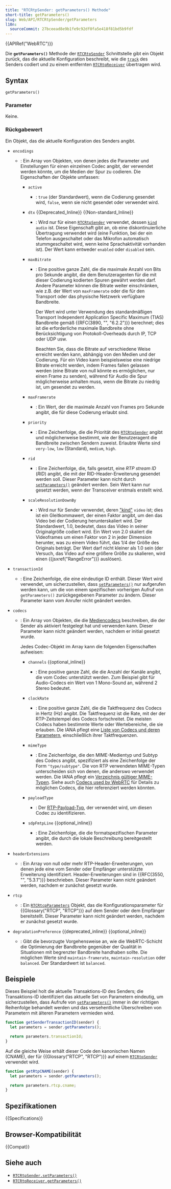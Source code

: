 ```yaml
---
title: "RTCRtpSender: getParameters() Methode"
short-title: getParameters()
slug: Web/API/RTCRtpSender/getParameters
l10n:
  sourceCommit: 27bceead8e9b1fe9c92df0fa5e418f81bd5b9fdf
---
```


{{APIRef("WebRTC")}}

Die **`getParameters()`** Methode der [`RTCRtpSender`](/de/docs/Web/API/RTCRtpSender) Schnittstelle gibt ein Objekt zurück, das die aktuelle Konfiguration beschreibt, wie die [`track`](/de/docs/Web/API/RTCRtpSender/track) des Senders codiert und zu einem entfernten [`RTCRtpReceiver`](/de/docs/Web/API/RTCRtpReceiver) übertragen wird.

## Syntax

```js-nolint
getParameters()
```

### Parameter

Keine.

### Rückgabewert

Ein Objekt, das die aktuelle Konfiguration des Senders angibt. <!-- RTCRtpSendParameters, derived from RTCRtpParameters -->

<!-- spec defines following in RTCRtpSendParameters -->

- `encodings`

  - : Ein Array von Objekten, von denen jedes die Parameter und Einstellungen für einen einzelnen Codec angibt, der verwendet werden könnte, um die Medien der Spur zu codieren.
    Die Eigenschaften der Objekte umfassen:

    - `active`

      - : `true` (der Standardwert), wenn die Codierung gesendet wird, `false`, wenn sie nicht gesendet oder verwendet wird.

    - `dtx` {{Deprecated_Inline}} {{Non-standard_Inline}}

      - : Wird nur für einen [`RTCRtpSender`](/de/docs/Web/API/RTCRtpSender) verwendet, dessen [`kind`](/de/docs/Web/API/MediaStreamTrack/kind) `audio` ist. Diese Eigenschaft gibt an, ob eine diskontinuierliche Übertragung verwendet wird (eine Funktion, bei der ein Telefon ausgeschaltet oder das Mikrofon automatisch stummgeschaltet wird, wenn keine Sprachaktivität vorhanden ist).
        Der Wert kann entweder `enabled` oder `disabled` sein.

    - `maxBitrate`

      - : Eine positive ganze Zahl, die die maximale Anzahl von Bits pro Sekunde angibt, die dem Benutzeragenten für die mit dieser Codierung kodierten Spuren gewährt werden darf.
        Andere Parameter können die Bitrate weiter einschränken, wie z.B. der Wert von `maxFramerate` oder die für den Transport oder das physische Netzwerk verfügbare Bandbreite.

        Der Wert wird unter Verwendung des standardmäßigen Transport Independent Application Specific Maximum (TIAS) Bandbreite gemäß {{RFC(3890, "", "6.2.2")}} berechnet; dies ist die erforderliche maximale Bandbreite ohne Berücksichtigung von Protokoll-Overheads durch IP, TCP oder UDP usw.

        Beachten Sie, dass die Bitrate auf verschiedene Weise erreicht werden kann, abhängig von den Medien und der Codierung.
        Für ein Video kann beispielsweise eine niedrige Bitrate erreicht werden, indem Frames fallen gelassen werden (eine Bitrate von null könnte es ermöglichen, nur einen Frame zu senden), während für Audio die Spur möglicherweise anhalten muss, wenn die Bitrate zu niedrig ist, um gesendet zu werden.

    - `maxFramerate`
      - : Ein Wert, der die maximale Anzahl von Frames pro Sekunde angibt, die für diese Codierung erlaubt sind.
    - `priority`
      - : Eine Zeichenfolge, die die Priorität des [`RTCRtpSender`](/de/docs/Web/API/RTCRtpSender) angibt und möglicherweise bestimmt, wie der Benutzeragent die Bandbreite zwischen Sendern zuweist.
        Erlaubte Werte sind `very-low`, `low` (Standard), `medium`, `high`.
    - `rid`
      - : Eine Zeichenfolge, die, falls gesetzt, eine _RTP stream ID_ (_RID_) angibt, die mit der RID-Header-Erweiterung gesendet werden soll.
        Dieser Parameter kann nicht durch [`setParameters()`](/de/docs/Web/API/RTCRtpSender/setParameters) geändert werden.
        Sein Wert kann nur gesetzt werden, wenn der Transceiver erstmals erstellt wird.
    - `scaleResolutionDownBy`
      - : Wird nur für Sender verwendet, deren ["kind"](/de/docs/Web/API/MediaStreamTrack/kind) `video` ist; dies ist ein Gleitkommawert, der einen Faktor angibt, um den das Video bei der Codierung herunterskaliert wird.
        Der Standardwert, 1.0, bedeutet, dass das Video in seiner Originalgröße codiert wird.
        Ein Wert von 2.0 skaliert die Videoframes um einen Faktor von 2 in jeder Dimension herunter, was zu einem Video führt, das 1/4 der Größe des Originals beträgt.
        Der Wert darf nicht kleiner als 1.0 sein (der Versuch, das Video auf eine größere Größe zu skalieren, wird einen {{jsxref("RangeError")}} auslösen).

- `transactionId`
  - : Eine Zeichenfolge, die eine eindeutige ID enthält.
    Dieser Wert wird verwendet, um sicherzustellen, dass [`setParameters()`](/de/docs/Web/API/RTCRtpSender/setParameters) nur aufgerufen werden kann, um die von einem spezifischen vorherigen Aufruf von `getParameters()` zurückgegebenen Parameter zu ändern.
    Dieser Parameter kann vom Anrufer nicht geändert werden.
    <!-- spec defines following in RTCRtpParameters -->
- `codecs`

  - : Ein Array von Objekten, die die [Mediencodecs](/de/docs/Web/Media/Guides/Formats/WebRTC_codecs) beschreiben, die der Sender als aktiviert festgelegt hat und verwenden kann.
    Dieser Parameter kann nicht geändert werden, nachdem er initial gesetzt wurde.

    Jedes Codec-Objekt im Array kann die folgenden Eigenschaften aufweisen: <!-- RTCRtpCodecParameters -->

    - `channels` {{optional_inline}}

      - : Eine positive ganze Zahl, die die Anzahl der Kanäle angibt, die vom Codec unterstützt werden.
        Zum Beispiel gibt für Audio-Codecs ein Wert von 1 Mono-Sound an, während 2 Stereo bedeutet.

    - `clockRate`

      - : Eine positive ganze Zahl, die die Taktfrequenz des Codecs in Hertz (Hz) angibt.
        Die Taktfrequenz ist die Rate, mit der der RTP-Zeitstempel des Codecs fortschreitet.
        Die meisten Codecs haben bestimmte Werte oder Wertebereiche, die sie erlauben.
        Die IANA pflegt eine [Liste von Codecs und deren Parametern](https://www.iana.org/assignments/rtp-parameters/rtp-parameters.xhtml#rtp-parameters-1), einschließlich ihrer Taktfrequenzen.

    - `mimeType`

      - : Eine Zeichenfolge, die den MIME-Medientyp und Subtyp des Codecs angibt, spezifiziert als eine Zeichenfolge der Form `"type/subtype"`.
        Die von RTP verwendeten MIME-Typen unterscheiden sich von denen, die anderswo verwendet werden.
        Die IANA pflegt ein [Verzeichnis gültiger MIME-Typen](https://www.iana.org/assignments/rtp-parameters/rtp-parameters.xhtml#rtp-parameters-2).
        Siehe auch [Codecs used by WebRTC](/de/docs/Web/Media/Guides/Formats/WebRTC_codecs) für Details zu möglichen Codecs, die hier referenziert werden könnten.

    - `payloadType`

      - : Der [RTP-Payload-Typ](https://www.iana.org/assignments/rtp-parameters/rtp-parameters.xhtml#rtp-parameters-1), der verwendet wird, um diesen Codec zu identifizieren.

    - `sdpFmtpLine` {{optional_inline}}
      - : Eine Zeichenfolge, die die formatspezifischen Parameter angibt, die durch die lokale Beschreibung bereitgestellt werden.

- `headerExtensions`
  - : Ein Array von null oder mehr RTP-Header-Erweiterungen, von denen jede eine vom Sender oder Empfänger unterstützte Erweiterung identifiziert. Header-Erweiterungen sind in {{RFC(3550, "", "5.3.1")}} beschrieben.
    Dieser Parameter kann nicht geändert werden, nachdem er zunächst gesetzt wurde.
- `rtcp`
  - : Ein [`RTCRtcpParameters`](/de/docs/Web/API/RTCRtcpParameters) Objekt, das die Konfigurationsparameter für {{Glossary("RTCP", "RTCP")}} auf dem Sender oder dem Empfänger bereitstellt.
    Dieser Parameter kann nicht geändert werden, nachdem er zunächst gesetzt wurde.
- `degradationPreference` {{deprecated_inline}} {{optional_inline}} <!-- removed from spec. May have been or be in chrome -->
  - : Gibt die bevorzugte Vorgehensweise an, wie die WebRTC-Schicht die Optimierung der Bandbreite gegenüber der Qualität in Situationen mit begrenzter Bandbreite handhaben sollte.
    Die möglichen Werte sind `maintain-framerate`, `maintain-resolution` oder `balanced`.
    Der Standardwert ist `balanced`.

## Beispiele

Dieses Beispiel holt die aktuelle Transaktions-ID des Senders; die Transaktions-ID identifiziert das aktuelle Set von Parametern eindeutig, um sicherzustellen, dass Aufrufe von [`setParameters()`](/de/docs/Web/API/RTCRtpSender/setParameters) immer in der richtigen Reihenfolge behandelt werden und das versehentliche Überschreiben von Parametern mit älteren Parametern vermieden wird.

```js
function getSenderTransactionID(sender) {
  let parameters = sender.getParameters();

  return parameters.transactionId;
}
```

Auf die gleiche Weise erhält dieser Code den kanonischen Namen (CNAME), der für {{Glossary("RTCP", "RTCP")}} auf einem [`RTCRtpSender`](/de/docs/Web/API/RTCRtpSender) verwendet wird.

```js
function getRtpCNAME(sender) {
  let parameters = sender.getParameters();

  return parameters.rtcp.cname;
}
```

## Spezifikationen

{{Specifications}}

## Browser-Kompatibilität

{{Compat}}

## Siehe auch

- [`RTCRtpSender.setParameters()`](/de/docs/Web/API/RTCRtpSender/setParameters)
- [`RTCRtpReceiver.getParameters()`](/de/docs/Web/API/RTCRtpReceiver/getParameters)
